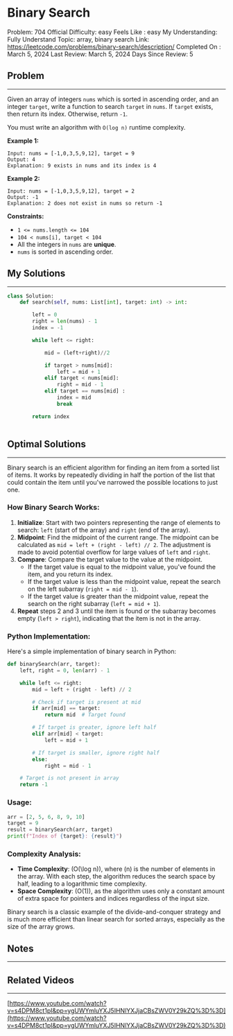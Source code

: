 # Binary Search

Problem: 704
Official Difficulty: easy
Feels Like : easy
My Understanding: Fully Understand
Topic: array, binary search
Link: https://leetcode.com/problems/binary-search/description/
Completed On : March 5, 2024
Last Review: March 5, 2024
Days Since Review: 5

## Problem

---

Given an array of integers `nums` which is sorted in ascending order, and an integer `target`, write a function to search `target` in `nums`. If `target` exists, then return its index. Otherwise, return `-1`.

You must write an algorithm with `O(log n)` runtime complexity.

**Example 1:**

```
Input: nums = [-1,0,3,5,9,12], target = 9
Output: 4
Explanation: 9 exists in nums and its index is 4
```

**Example 2:**

```
Input: nums = [-1,0,3,5,9,12], target = 2
Output: -1
Explanation: 2 does not exist in nums so return -1
```

**Constraints:**

- `1 <= nums.length <= 104`
- `104 < nums[i], target < 104`
- All the integers in `nums` are **unique**.
- `nums` is sorted in ascending order.

## My Solutions

---

```python
class Solution:
    def search(self, nums: List[int], target: int) -> int:

        left = 0
        right = len(nums) - 1
        index = -1

        while left <= right: 

            mid = (left+right)//2

            if target > nums[mid]:
                left = mid + 1
            elif target < nums[mid]:
                right = mid - 1
            elif target == nums[mid] :
                index = mid
                break

        return index
```

```python

```

## Optimal Solutions

---

Binary search is an efficient algorithm for finding an item from a sorted list of items. It works by repeatedly dividing in half the portion of the list that could contain the item until you've narrowed the possible locations to just one.

### How Binary Search Works:

1. **Initialize**: Start with two pointers representing the range of elements to search: `left` (start of the array) and `right` (end of the array).
2. **Midpoint**: Find the midpoint of the current range. The midpoint can be calculated as `mid = left + (right - left) // 2`. The adjustment is made to avoid potential overflow for large values of `left` and `right`.
3. **Compare**: Compare the target value to the value at the midpoint.
    - If the target value is equal to the midpoint value, you've found the item, and you return its index.
    - If the target value is less than the midpoint value, repeat the search on the left subarray (`right = mid - 1`).
    - If the target value is greater than the midpoint value, repeat the search on the right subarray (`left = mid + 1`).
4. **Repeat** steps 2 and 3 until the item is found or the subarray becomes empty (`left > right`), indicating that the item is not in the array.

### Python Implementation:

Here's a simple implementation of binary search in Python:

```python
def binarySearch(arr, target):
    left, right = 0, len(arr) - 1

    while left <= right:
        mid = left + (right - left) // 2

        # Check if target is present at mid
        if arr[mid] == target:
            return mid  # Target found

        # If target is greater, ignore left half
        elif arr[mid] < target:
            left = mid + 1

        # If target is smaller, ignore right half
        else:
            right = mid - 1

    # Target is not present in array
    return -1
```

### Usage:

```python
arr = [2, 5, 6, 8, 9, 10]
target = 9
result = binarySearch(arr, target)
print(f"Index of {target}: {result}")
```

### Complexity Analysis:

- **Time Complexity**: \(O(\log n)\), where \(n\) is the number of elements in the array. With each step, the algorithm reduces the search space by half, leading to a logarithmic time complexity.
- **Space Complexity**: \(O(1)\), as the algorithm uses only a constant amount of extra space for pointers and indices regardless of the input size.

Binary search is a classic example of the divide-and-conquer strategy and is much more efficient than linear search for sorted arrays, especially as the size of the array grows.

## Notes

---

 

## Related Videos

---

[https://www.youtube.com/watch?v=s4DPM8ct1pI&pp=ygUWYmluYXJ5IHNlYXJjaCBsZWV0Y29kZQ%3D%3D](https://www.youtube.com/watch?v=s4DPM8ct1pI&pp=ygUWYmluYXJ5IHNlYXJjaCBsZWV0Y29kZQ%3D%3D)